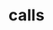 # calls

<ApiObject
  path="mirascope.llm.calls.calls.Call"
  symbolName="Call"
  slug="call_cls"
  canonicalPath="calls/calls"
/>

<ApiObject
  path="mirascope.llm.calls.calls.AsyncCall"
  symbolName="AsyncCall"
  slug="async-call"
  canonicalPath="calls/calls"
/>

<ApiObject
  path="mirascope.llm.calls.calls.ContextCall"
  symbolName="ContextCall"
  slug="context-call"
  canonicalPath="calls/calls"
/>

<ApiObject
  path="mirascope.llm.calls.calls.AsyncContextCall"
  symbolName="AsyncContextCall"
  slug="async-context-call"
  canonicalPath="calls/calls"
/>